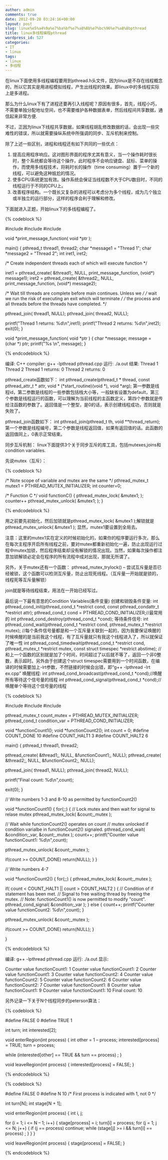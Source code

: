 ```yaml
---
author: admin
comments: true
date: 2012-09-28 03:24:16+00:00
layout: post
slug: linux%e5%a4%9a%e7%ba%bf%e7%a8%8b%e7%bc%96%e7%a8%8bpthread
title: linux多线程编程pthread
wordpress_id: 527
categories:
- IT
- linux
tags:
- linux
- 多线程
---
```


在linux下面使用多线程编程要用到pthread.h头文件，因为linux是不存在线程概念的，所以它其实是用进程模拟线程，产生出线程的效果。即linux中的多线程实际上是多进程。





那么为什么linux下有了进程还要再引入线程呢？原因有很多，首先，线程小巧，不需要单独分配地址空间，也不需要维护各种数据表单，然后线程间共享数据，通信起来非常方便.





不过，正因为linux下线程共享数据，如果线程胡乱修改数据的话，会出现一些灾难性的错误，所以就需要操纵系统中所强调的同步、互斥机制来控制。





除了上述一些区别，进程和线程还有如下共同的一些优点：
1) 提高应用程序响应。这对图形界面的程序尤其有意义，当一个操作耗时很长时，整个系统都会等待这个操作，此时程序不会响应键盘、鼠标、菜单的操作，而使用多线程技术，将耗时长的操作（time consuming）置于一个新的线程，可以避免这种尴尬的情况。
2) 使多CPU系统更加有效。操作系统会保证当线程数不大于CPU数目时，不同的线程运行于不同的CPU上。
3) 改善程序结构。一个既长又复杂的进程可以考虑分为多个线程，成为几个独立或半独立的运行部分，这样的程序会利于理解和修改。





下面就进入正题，开始linux下的多线程编程了。




{% codeblock %}

#include 
#include 
#include 

void *print_message_function( void *ptr );

main()
{
pthread_t thread1, thread2;
char *message1 = "Thread 1";
char *message2 = "Thread 2";
int iret1, iret2;

/* Create independent threads each of which will execute function */

iret1 = pthread_create( &thread1;, NULL, print_message_function, (void*) message1);
iret2 = pthread_create( &thread2;, NULL, print_message_function, (void*) message2);

/* Wait till threads are complete before main continues. Unless we */
/* wait we run the risk of executing an exit which will terminate */
/* the process and all threads before the threads have completed. */

pthread_join( thread1, NULL);
pthread_join( thread2, NULL);

printf("Thread 1 returns: %d\n",iret1);
printf("Thread 2 returns: %d\n",iret2);
exit(0);
}

void *print_message_function( void *ptr )
{
char *message;
message = (char *) ptr;
printf("%s \n", message);
}

{% endcodeblock %}




编译: C++ compiler: g++ -lpthread pthread.cpp
运行: ./a.out
结果:
Thread 1
Thread 2
Thread 1 returns: 0
Thread 2 returns: 0





pthread_create函数如下：
int pthread_create(pthread_t * thread, const pthread_attr_t * attr, void * (*start_routine)(void *), void *arg);
第一参数是线程id，第二参数是线程的一些参数包括栈大小等，一般缺省设置为default，第三个参数是线程运行的函数，可以理解为当前线程的主函数定义，第四个参数就是传给注函数的参数了。返回值是一个整型，是0的话，表示创建线程成功，否则就是失败了。





pthread_join函数如下：
int pthread_join(pthread_t th, void **thread_return);
第一个参数是线程编号，第二个参数是线程返回值，如果有返回值的话。此函数的返回值同上，0表示正常结束。





同步互斥机制：
linux下面提供3个关于同步互斥的库工具，包括mutexes,joins和condition variables.





先说mutex（互斥）：




{% codeblock %}

/* Note scope of variable and mutex are the same */
pthread_mutex_t mutex1 = PTHREAD_MUTEX_INITIALIZER;
int counter=0;

/* Function C */
void functionC()
{
pthread_mutex_lock( &mutex1; );
counter++
pthread_mutex_unlock( &mutex1; );
}

{% endcodeblock %}




用之前要先初始化，然后加锁就是pthread_mutex_lock( &mutex1 );解锁就是pthread_mutex_unlock( &mutex1 );
显然，mutex1要设置到全局去。





注意：这里的mutex1实在定义的时候初始化的，如果你的程序要运行多次，那么在每次主程序开启所有线程之前，要对mutex都重新初始化一遍，防止出现运行过程中mutex加锁，然后程序结束却没有解锁的情况出现。当然，如果每次操作都注意加锁解锁必定会在程序的所有流程中成对出现，那就无所谓了。





另外，关于mutex还有一个函数：
pthread_mutex_trylock() – 尝试互斥量是否已经被锁，这个函数可以检测互斥量，防止出现死线程。（互斥量一开始就是锁的，线程死等互斥量解锁）





join就是等待线程结束，用法在一开始已经写过。





最后说一下最有意思的Condition Variables(条件变量)
创建和销毁条件变量:
int pthread_cond_init(pthread_cond_t *restrict cond, const pthread_condattr_t *restrict attr);
pthread_cond_t cond = PTHREAD_COND_INITIALIZER;//最常用的
int pthread_cond_destroy(pthread_cond_t *cond);
等待条件信号:
int pthread_cond_wait(pthread_cond_t *restrict cond, pthread_mutex_t *restrict mutex);
//每个条件信号量都是和一个互斥量关联到一起的，因为我要保证唤醒的时候唤醒的是当前我这个线程，有了互斥量就只有我这个线程进入了，所以就保证了唯一性
int pthread_cond_timedwait(pthread_cond_t *restrict cond, pthread_mutex_t *restrict mutex, const struct timespec *restrict abstime);
//和上一个函数的区别就是加了个时间，时间超过了以后就不等了，返回一个非0整数，表示超时。另外由于创建这个struct timespec需要用到一个时间函数，在编译的时候需要加上-lrt参数，不然链接的时候会出错，即“g++ -lpthread -lrt ex.cpp”
唤醒线程:
int pthread_cond_broadcast(pthread_cond_t *cond);//唤醒所有等待这个信号量的线程
int pthread_cond_signal(pthread_cond_t *cond);//唤醒单个等待这个信号量的线程




{% codeblock %}

#include 
#include 
#include 

pthread_mutex_t count_mutex = PTHREAD_MUTEX_INITIALIZER;
pthread_cond_t condition_var = PTHREAD_COND_INITIALIZER;

void *functionCount1();
void *functionCount2();
int count = 0;
#define COUNT_DONE 10
#define COUNT_HALT1 3
#define COUNT_HALT2 6

main()
{
pthread_t thread1, thread2;

pthread_create( &thread1;, NULL, &functionCount1;, NULL);
pthread_create( &thread2;, NULL, &functionCount2;, NULL);

pthread_join( thread1, NULL);
pthread_join( thread2, NULL);

printf("Final count: %d\n",count);

exit(0);
}

// Write numbers 1-3 and 8-10 as permitted by functionCount2()

void *functionCount1()
{
for(;;)
{
// Lock mutex and then wait for signal to relase mutex
pthread_mutex_lock( &count;_mutex );

// Wait while functionCount2() operates on count
// mutex unlocked if condition varialbe in functionCount2() signaled.
pthread_cond_wait( &condition;_var, &count;_mutex );
count++;
printf("Counter value functionCount1: %d\n",count);

pthread_mutex_unlock( &count;_mutex );

if(count >= COUNT_DONE) return(NULL);
}
}

// Write numbers 4-7

void *functionCount2()
{
for(;;)
{
pthread_mutex_lock( &count;_mutex );

if( count < COUNT_HALT1 || count > COUNT_HALT2 )
{
// Condition of if statement has been met.
// Signal to free waiting thread by freeing the mutex.
// Note: functionCount1() is now permitted to modify "count".
pthread_cond_signal( &condition;_var );
}
else
{
count++;
printf("Counter value functionCount2: %d\n",count);
}

pthread_mutex_unlock( &count;_mutex );

if(count >= COUNT_DONE) return(NULL);
}

}

{% endcodeblock %}




编译: g++ -lpthread pthread.cpp
运行: ./a.out
显示:





Counter value functionCount1: 1
Counter value functionCount1: 2
Counter value functionCount1: 3
Counter value functionCount2: 4
Counter value functionCount2: 5
Counter value functionCount2: 6
Counter value functionCount2: 7
Counter value functionCount1: 8
Counter value functionCount1: 9
Counter value functionCount1: 10
Final count: 10





另外记录一下关于N个线程同步的peterson算法：




{% codeblock %}

#define FALSE 0
#define TRUE 1

int turn;
int interested[2];

void enterRegion(int process)
{
int other = 1 – process;
interested[process] = TRUE;
turn = process;

while (interested[other] == TRUE && turn == process)
;
}

void leaveRegion(int process)
{
interested[process] = FALSE;
}

{% endcodeblock %}



{% codeblock %}

#define FALSE 0
#define N 10 /* First process is indicated with 1, not 0 */

int turn[N];
int stage[N + 1];

void enterRegion(int process)
{
int i, j;

for (i = 1; i <= N – 1; i++) {
stage[process] = i;
turn[i] = process;
for (j = 1; j <= N; j++) {
if (j == process)
continue;
while (stage[j] >= i && turn[i] == process)
;
}
}
}

void leaveRegion(int process)
{
stage[process] = FALSE;
}

{% endcodeblock %}


